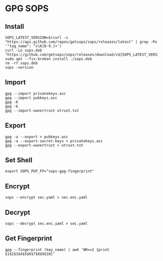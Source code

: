 # GPG SOPS

## Install
```
SOPS_LATEST_VERSION=$(curl -s "https://api.github.com/repos/getsops/sops/releases/latest" | grep -Po '"tag_name": "v\K[0-9.]+')
curl -Lo sops.deb "https://github.com/getsops/sops/releases/download/v${SOPS_LATEST_VERSION}/sops_${SOPS_LATEST_VERSION}_amd64.deb"
sudo apt --fix-broken install ./sops.deb
rm -rf sops.deb
sops -version
```

## Import
```
gpg --import privatekeys.asc
gpg --import pubkeys.asc
gpg -K
gpg -k
gpg --import-ownertrust otrust.txt
```

## Export
```
gpg -a --export > pubkeys.asc
gpg -a --export-secret-keys > privatekeys.asc
gpg --export-ownertrust > otrust.txt
```

## Set Shell
```
export SOPS_PGP_FP="sops-gpg-fingerprint"
```

## Encrypt
```
sops --encrypt sec.yaml > sec.enc.yaml
```

## Decrypt
```
sops --decrypt sec.enc.yaml > sec.yaml
```

## Get Fingerprint
```
gpg --fingerprint (key_name) | awk 'NR==2 {print $1$2$3$4$5$6$7$8$9$10}'
```
